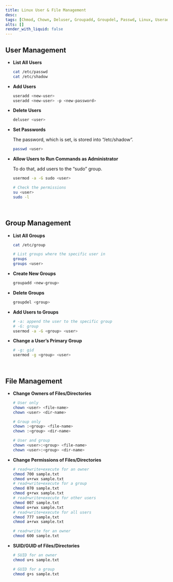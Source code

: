 ```yaml
---
title: Linux User & File Management
desc: 
tags: [Chmod, Chown, Deluser, Groupadd, Groupdel, Passwd, Linux, Useradd]
alts: []
render_with_liquid: false
---
```


## User Management

- **List All Users**

    ```sh
    cat /etc/passwd
    cat /etc/shadow
    ```

- **Add Users**
    
    ```sh
    useradd <new-user>
    useradd <new-user> -p <new-password>
    ```
    
- **Delete Users**
    
    ```sh
    deluser <user>
    ```
    
- **Set Passwords**
    
    The password, which is set, is stored into “/etc/shadow”.
    
    ```sh
    passwd <user>
    ```
    
- **Allow Users to Run Commands as Administrator**
    
    To do that, add users to the “sudo” group.
    
    ```sh
    usermod -a -G sudo <user>
    
    # Check the permissions
    su <user>
    sudo -l
    ```

<br />

## Group Management

- **List All Groups**
    
    ```bash
    cat /etc/group
    
    # List groups where the specific user in
    groups
    groups <user>
    ```
    
- **Create New Groups**
    
    ```bash
    groupadd <new-group>
    ```
    
- **Delete Groups**
    
    ```bash
    groupdel <group>
    ```
    
- **Add Users to Groups**
    
    ```bash
    # -a: append the user to the specific group
    # -G: group
    usermod -a -G <group> <user>
    ```
    
- **Change a User’s Primary Group**
    
    ```bash
    # -g: gid
    usermod -g <group> <user>
    ```

<br />

## File Management

- **Change Owners of Files/Directories**
    
    ```bash
    # User only
    chown <user> <file-name>
    chown <user> <dir-name>
    
    # Group only
    chown :<group> <file-name>
    chown :<group> <dir-name>
    
    # User and group
    chown <user>:<group> <file-name>
    chown <user>:<group> <dir-name>
    ```
    
- **Change Permissions of Files/Directories**
    
    ```bash
    # read+write+execute for an owner
    chmod 700 sample.txt
    chmod u+rwx sample.txt
    # read+write+execute for a group
    chmod 070 sample.txt
    chmod g+rwx sample.txt
    # read+write+execute for other users
    chmod 007 sample.txt
    chmod o+rwx sample.txt
    # read+write+execute for all users
    chmod 777 sample.txt
    chmod a+rwx sample.txt
    
    # read+write for an owner
    chmod 600 sample.txt
    ```

- **SUID/GUID of Files/Directories**
    
    ```bash
    # SUID for an owner
    chmod u+s sample.txt
    
    # GUID for a group
    chmod g+s sample.txt
    ```